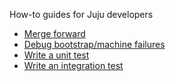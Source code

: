 How-to guides for Juju developers

- [Merge forward](merge-forward.md)
- [Debug bootstrap/machine failures](debug-bootstrap-machine-failures.md)
- [Write a unit test](write-a-unit-test.md)
- [Write an integration test](write-an-integration-test.md)